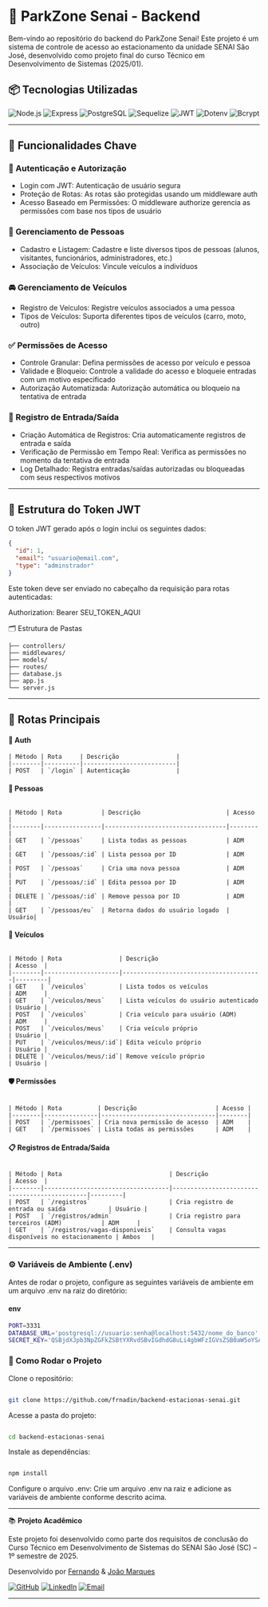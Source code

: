 # 🚗 ParkZone Senai - Backend

Bem-vindo ao repositório do backend do ParkZone Senai! Este projeto é um sistema de controle de acesso ao estacionamento da unidade SENAI São José, desenvolvido como projeto final do curso Técnico em Desenvolvimento de Sistemas (2025/01).

## 📦 Tecnologias Utilizadas

![Node.js](https://img.shields.io/badge/Node.js+-339933?style=for-the-badge&logo=node.js&logoColor=white)
![Express](https://img.shields.io/badge/Express-000000?style=for-the-badge&logo=express&logoColor=white)
![PostgreSQL](https://img.shields.io/badge/PostgreSQL+-4169E1?style=for-the-badge&logo=postgresql&logoColor=white)
![Sequelize](https://img.shields.io/badge/Sequelize-52B0E7?style=for-the-badge&logo=sequelize&logoColor=white)
![JWT](https://img.shields.io/badge/JWT-AUTH-FFB500?style=for-the-badge&logo=jsonwebtokens&logoColor=white)
![Dotenv](https://img.shields.io/badge/Dotenv-ENV-green?style=for-the-badge)
![Bcrypt](https://img.shields.io/badge/Bcrypt-Encryption-orange?style=for-the-badge)

---


## 🧠 Funcionalidades Chave

### 🔐 Autenticação e Autorização

- Login com JWT: Autenticação de usuário segura
- Proteção de Rotas: As rotas são protegidas usando um middleware auth
- Acesso Baseado em Permissões: O middleware authorize gerencia as permissões com base nos tipos de usuário

### 👤 Gerenciamento de Pessoas

- Cadastro e Listagem: Cadastre e liste diversos tipos de pessoas (alunos, visitantes, funcionários, administradores, etc.)
- Associação de Veículos: Vincule veículos a indivíduos

### 🚘 Gerenciamento de Veículos

- Registro de Veículos: Registre veículos associados a uma pessoa
- Tipos de Veículos: Suporta diferentes tipos de veículos (carro, moto, outro)

### ✅ Permissões de Acesso

- Controle Granular: Defina permissões de acesso por veículo e pessoa
- Validade e Bloqueio: Controle a validade do acesso e bloqueie entradas com um motivo especificado
- Autorização Automatizada: Autorização automática ou bloqueio na tentativa de entrada

### 📅 Registro de Entrada/Saída

- Criação Automática de Registros: Cria automaticamente registros de entrada e saída
- Verificação de Permissão em Tempo Real: Verifica as permissões no momento da tentativa de entrada
- Log Detalhado: Registra entradas/saídas autorizadas ou bloqueadas com seus respectivos motivos

---


## 🔐 Estrutura do Token JWT

O token JWT gerado após o login inclui os seguintes dados:

```json
{
  "id": 1,
  "email": "usuario@email.com",
  "type": "adminstrador"
}
```

Este token deve ser enviado no cabeçalho da requisição para rotas autenticadas:

Authorization: Bearer SEU_TOKEN_AQUI

🗂️ Estrutura de Pastas
```text
├── controllers/
├── middlewares/
├── models/
├── routes/
├── database.js
├── app.js
└── server.js
```
---

## 📌 Rotas Principais
#### 🔐 Auth
```text
| Método | Rota     | Descrição                |
|--------|----------|--------------------------|
| POST   | `/login` | Autenticação             |
```
#### 👤 Pessoas
```text

| Método | Rota           | Descrição                        | Acesso |
|--------|----------------|----------------------------------|--------|
| GET    | `/pessoas`     | Lista todas as pessoas           | ADM    |
| GET    | `/pessoas/:id` | Lista pessoa por ID              | ADM    |
| POST   | `/pessoas`     | Cria uma nova pessoa             | ADM    |
| PUT    | `/pessoas/:id` | Edita pessoa por ID              | ADM    |
| DELETE | `/pessoas/:id` | Remove pessoa por ID             | ADM    |
| GET    | `/pessoas/eu`  | Retorna dados do usuário logado  | Usuário|
```

#### 🚗 Veículos
```text

| Método | Rota                | Descrição                             | Acesso  |
|--------|---------------------|---------------------------------------|---------|
| GET    | `/veiculos`         | Lista todos os veículos               | ADM     |
| GET    | `/veiculos/meus`    | Lista veículos do usuário autenticado | Usuário |
| POST   | `/veiculos`         | Cria veículo para usuário (ADM)       | ADM     |
| POST   | `/veiculos/meus`    | Cria veículo próprio                  | Usuário |
| PUT    | `/veiculos/meus/:id`| Edita veículo próprio                 | Usuário |
| DELETE | `/veiculos/meus/:id`| Remove veículo próprio                | Usuário |

```

#### 🛡️ Permissões
```text

| Método | Rota          | Descrição                      | Acesso |
|--------|---------------|--------------------------------|--------|
| POST   | `/permissoes` | Cria nova permissão de acesso  | ADM    |
| GET    | `/permissoes` | Lista todas as permissões      | ADM    |
```


#### 📋 Registros de Entrada/Saída
```text

| Método | Rota                              | Descrição                                    | Acesso  |
|--------|-----------------------------------|----------------------------------------------|---------|
| POST   | `/registros`                      | Cria registro de entrada ou saída            | Usuário |
| POST   | `/registros/admin`                | Cria registro para terceiros (ADM)           | ADM     |
| GET    | `/registros/vagas-disponiveis`    | Consulta vagas disponíveis no estacionamento | Ambos   |

```

---

### ⚙️ Variáveis de Ambiente (.env)

Antes de rodar o projeto, configure as seguintes variáveis de ambiente em um arquivo .env na raiz do diretório:

#### env
```bash
PORT=3331
DATABASE_URL='postgresql://usuario:senha@localhost:5432/nome_do_banco'
SECRET_KEY='QSBjdXJpb3NpZGFkZSBtYXRvdSBvIGdhdG8uLi4gbWFzIGVsZSB0aW5oYSA5IHZpZGFzLiBUw6EgdHJhbnF1aWxvLg=='
```
### 🚀 Como Rodar o Projeto

Clone o repositório:

```bash

git clone https://github.com/frnadin/backend-estacionas-senai.git
```
Acesse a pasta do projeto:

```bash

cd backend-estacionas-senai
```
Instale as dependências:

```bash

npm install
```

Configure o arquivo .env: Crie um arquivo .env na raiz e adicione as variáveis de ambiente conforme descrito acima.

---

📚 **Projeto Acadêmico**

Este projeto foi desenvolvido como parte dos requisitos de conclusão do Curso Técnico em Desenvolvimento de Sistemas do SENAI São José (SC) – 1º semestre de 2025.

Desenvolvido por [Fernando](https://github.com/frnadin)  & [João Marques](https://github.com/maarqsz)


[![GitHub](https://img.shields.io/badge/GitHub-181717?style=for-the-badge&logo=github&logoColor=white)](https://github.com/frnadin)
[![LinkedIn](https://img.shields.io/badge/LinkedIn-0A66C2?style=for-the-badge&logo=linkedin&logoColor=white)](https://www.linkedin.com/in/fernandomendesgutilla/)
[![Email](https://img.shields.io/badge/Email-D14836?style=for-the-badge&logo=gmail&logoColor=white)](mailto:fernandogutilla@hotmail.com)


---
